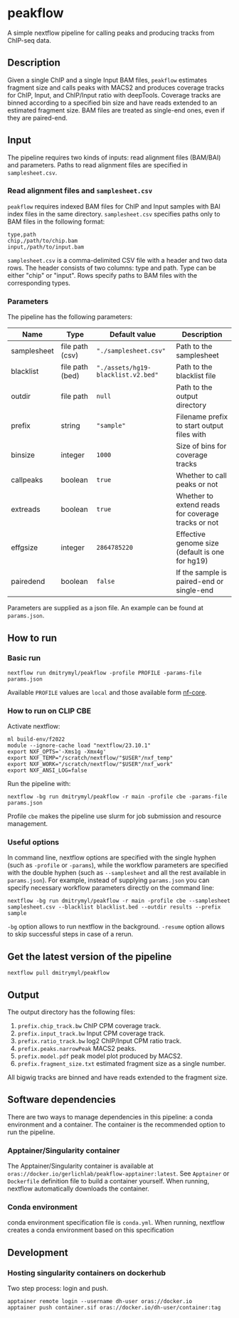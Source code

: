 # peakflow
A simple nextflow pipeline for calling peaks and producing tracks from ChIP-seq data.

## Description
Given a single ChIP and a single Input BAM files, `peakflow` estimates fragment size and calls peaks with MACS2 and produces coverage tracks for ChIP, Input, and ChIP/Input ratio with deepTools. Coverage tracks are binned according to a specified bin size and have reads extended to an estimated fragment size. BAM files are treated as single-end ones, even if they are paired-end.

## Input
The pipeline requires two kinds of inputs: read alignment files (BAM/BAI) and parameters. Paths to read alignment files are specified in `samplesheet.csv`.

### Read alignment files and `samplesheet.csv`
`peakflow` requires indexed BAM files for ChIP and Input samples with BAI index files in the same directory. `samplesheet.csv` specifies paths only to BAM files in the following format:

```
type,path
chip,/path/to/chip.bam
input,/path/to/input.bam

```

`samplesheet.csv` is a comma-delimited CSV file with a header and two data rows. The header consists of two columns: type and path. Type can be either "chip" or "input". Rows specify paths to BAM files with the corresponding types.

### Parameters
The pipeline has the following parameters:

| Name        | Type            | Default value                      | Description                                        |
|-------------|-----------------|------------------------------------|----------------------------------------------------|
| samplesheet | file path (csv) | `"./samplesheet.csv"`              | Path to the samplesheet                            |
| blacklist   | file path (bed) | `"./assets/hg19-blacklist.v2.bed"` | Path to the blacklist file                         |
| outdir      | file path       | `null`                             | Path to the output directory                       |
| prefix      | string          | `"sample"`                         | Filename prefix to start output files with         |
| binsize     | integer         | `1000`                             | Size of bins for coverage tracks                   |
| callpeaks   | boolean         | `true`                             | Whether to call peaks or not                       |
| extreads    | boolean         | `true`                             | Whether to extend reads for coverage tracks or not |
| effgsize    | integer         | `2864785220`                       | Effective genome size (default is one for hg19)    |
| pairedend   | boolean         | `false`                            | If the sample is paired-end or single-end          |

Parameters are supplied as a json file. An example can be found at `params.json`.

## How to run

### Basic run
```{bash}
nextflow run dmitrymyl/peakflow -profile PROFILE -params-file params.json
```
Available `PROFILE` values are `local` and those available form [nf-core](https://nf-co.re/configs/).

### How to run on CLIP CBE
Activate nextflow:
```
ml build-env/f2022
module --ignore-cache load "nextflow/23.10.1"
export NXF_OPTS='-Xms1g -Xmx4g'
export NXF_TEMP="/scratch/nextflow/"$USER"/nxf_temp"
export NXF_WORK="/scratch/nextflow/"$USER"/nxf_work"
export NXF_ANSI_LOG=false
```
Run the pipeline with:
```
nextflow -bg run dmitrymyl/peakflow -r main -profile cbe -params-file params.json
```
Profile `cbe` makes the pipeline use slurm for job submission and resource management.

### Useful options
In command line, nextflow options are specified with the single hyphen (such as `-profile` or `-params`), while the workflow parameters are specified with the double hyphen (such as `--samplesheet` and all the rest available in `params.json`). For example, instead of supplying `params.json` you can specify necessary workflow parameters directly on the command line:
```
nextflow -bg run dmitrymyl/peakflow -r main -profile cbe --samplesheet samplesheet.csv --blacklist blacklist.bed --outdir results --prefix sample
```
`-bg` option allows to run nextflow in the background. `-resume` option allows to skip successful steps in case of a rerun.

## Get the latest version of the pipeline

```
nextflow pull dmitrymyl/peakflow
```

## Output
The output directory has the following files:

1. `prefix.chip_track.bw` ChIP CPM coverage track.
2. `prefix.input_track.bw` Input CPM coverage track.
3. `prefix.ratio_track.bw` log2 ChIP/Input CPM ratio track.
4. `prefix.peaks.narrowPeak` MACS2 peaks.
5. `prefix.model.pdf` peak model plot produced by MACS2. 
6. `prefix.fragment_size.txt` estimated fragment size as a single number.

All bigwig tracks are binned and have reads extended to the fragment size.

## Software dependencies

There are two ways to manage dependencies in this pipeline: a conda environment and a container. The container is the recommended option to run the pipeline.

### Apptainer/Singularity container

The Apptainer/Singularity container is available at `oras://docker.io/gerlichlab/peakflow-apptainer:latest`. See `Apptainer` or `Dockerfile` definition file to build a container yourself. When running, nextflow automatically downloads the container.

### Conda environment
conda environment specification file is `conda.yml`. When running, nextflow creates a conda environment based on this specification

## Development

### Hosting singularity containers on dockerhub

Two step process: login and push.
```
apptainer remote login --username dh-user oras://docker.io
apptainer push container.sif oras://docker.io/dh-user/container:tag
```